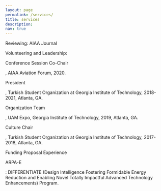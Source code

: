 ```yaml
---
layout: page
permalink: /services/
title: services
description: 
nav: true
---
```


Reviewing: AIAA Journal


Volunteering and Leadership:
 
<p> Conference Session Co-Chair </p>, AIAA Aviation Forum, 2020.
<p> President </p>, Turkish Student Organization at Georgia Institute of Technology, 2018-2021, Atlanta, GA.
<p> Organization Team </p>, UAM Expo, Georgia Institute of Technology, 2019, Atlanta, GA.
<p> Culture Chair </p>, Turkish Student Organization at Georgia Institute of Technology, 2017-2018, Atlanta, GA.


Funding Proposal Experience

<p> ARPA-E </p>: DIFFERENTIATE (Design Intelligence Fostering Formidable Energy Reduction and Enabling Novel Totally Impactful Advanced Technology Enhancements) Program.




<!---
Materials for courses you taught. Replace this text with your description.

For now, this page is assumed to be a static description of your courses. You can convert it to a collection similar to `_projects/` so that you can have a dedicated page for each course.

Organize your courses by years, topics, or universities, however you like!--->
